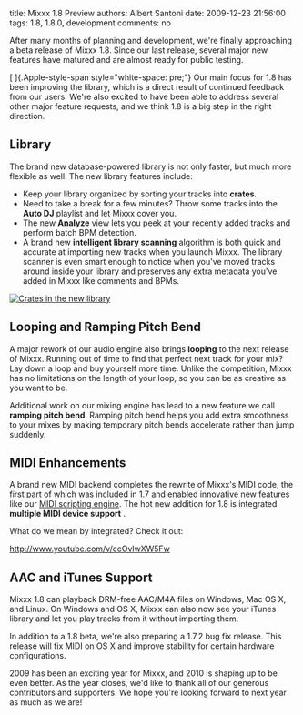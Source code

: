 title: Mixxx 1.8 Preview
authors: Albert Santoni
date: 2009-12-23 21:56:00
tags: 1.8, 1.8.0, development
comments: no

After many months of planning and development, we're finally
approaching a beta release of Mixxx 1.8. Since our last release, several
major new features have matured and are almost ready for public
testing.

[ ]{.Apple-style-span style="white-space: pre;"} Our main focus for 1.8
has been improving the library, which is a direct result of continued
feedback from our users. We're also excited to have been able to
address several other major feature requests, and we think 1.8 is a big
step in the right direction.

## Library

The brand new database-powered library is not only faster, but much more flexible as well.
The new library features include:

- Keep your library organized by sorting your tracks into **crates**.
- Need to take a break for a few minutes?
  Throw some tracks into the **Auto DJ** playlist and let Mixxx cover you.
- The new **Analyze** view lets you peek at your recently added tracks and perform batch BPM detection.
- A brand new **intelligent library scanning** algorithm is both quick and accurate at importing new tracks when you launch Mixxx.
  The library scanner is even smart enough to notice when you've moved tracks around inside your library and preserves any extra metadata you've added in Mixxx like comments and BPMs.

[![Crates in the new library]({static}/images/news/Picture-2.png)]({static}/images/news/Picture-2.png)

## Looping and Ramping Pitch Bend

A major rework of our audio engine also brings **looping** to the next release of Mixxx.
Running out of time to find that perfect next track for your mix? Lay down a loop and buy yourself more time.
Unlike the competition, Mixxx has no limitations on the length of your loop, so you can be as creative as you want to be.

Additional work on our mixing engine has lead to a new feature we call **ramping pitch bend**.
Ramping pitch bend helps you add extra smoothness to your mixes by making temporary pitch bends accelerate rather than jump suddenly.

## MIDI Enhancements

A brand new MIDI backend completes the rewrite of Mixxx's MIDI code, the first part of which was included in 1.7 and enabled [innovative]({filename}/news/2009-06-19-mixxx-with-stanton-scs3d-and-scs1m.md) new features like our [MIDI scripting
engine](https://github.com/mixxxdj/mixxx/wiki/midi_scripting).
The hot new addition for 1.8 is integrated **multiple MIDI device support** .

What do we mean by integrated? Check it out:

http://www.youtube.com/v/ccOvlwXW5Fw

## AAC and iTunes Support

Mixxx 1.8 can playback DRM-free AAC/M4A files on Windows, Mac OS X, and Linux.
On Windows and OS X, Mixxx can also now see your iTunes library and let you play tracks from it without importing them.

In addition to a 1.8 beta, we're also preparing a 1.7.2 bug fix release.
This release will fix MIDI on OS X and improve stability for certain hardware configurations.

2009 has been an exciting year for Mixxx, and 2010 is shaping up to be even better.
As the year closes, we'd like to thank all of our generous contributors and supporters.
We hope you're looking forward to next year as much as we are!
